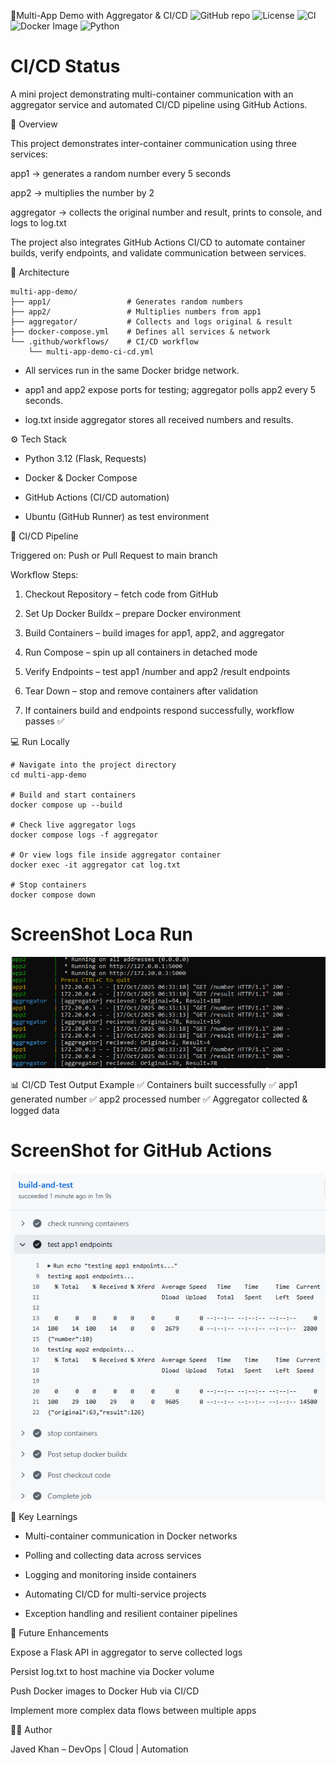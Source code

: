 🚀Multi-App Demo with Aggregator & CI/CD
![GitHub repo](https://img.shields.io/badge/GitHub-Repo-black?logo=github)
![License](https://img.shields.io/badge/License-MIT-green)
![CI](https://github.com/JavedKhanIO/automation-lab/actions/workflows/multi-app-demo-ci-cd.yml/badge.svg)
![Docker Image](https://img.shields.io/badge/Docker-Image-blue?logo=docker)
![Python](https://img.shields.io/badge/Python-3.12-blue?logo=python)

# CI/CD Status

A mini project demonstrating multi-container communication with an aggregator service and 
automated CI/CD pipeline using GitHub Actions.

🧩 Overview

This project demonstrates inter-container communication using three services:

app1 → generates a random number every 5 seconds

app2 → multiplies the number by 2

aggregator → collects the original number and result, prints to console, and logs to log.txt

The project also integrates GitHub Actions CI/CD to automate container builds, 
verify endpoints, and validate communication between services.

🧱 Architecture
```
multi-app-demo/
├── app1/                 # Generates random numbers
├── app2/                 # Multiplies numbers from app1
├── aggregator/           # Collects and logs original & result
├── docker-compose.yml    # Defines all services & network
└── .github/workflows/    # CI/CD workflow
    └── multi-app-demo-ci-cd.yml

```
- All services run in the same Docker bridge network.

- app1 and app2 expose ports for testing; aggregator polls app2 every 5 seconds.

- log.txt inside aggregator stores all received numbers and results.

⚙️ Tech Stack

- Python 3.12 (Flask, Requests)

- Docker & Docker Compose

- GitHub Actions (CI/CD automation)

- Ubuntu (GitHub Runner) as test environment

🔄 CI/CD Pipeline

Triggered on: Push or Pull Request to main branch

Workflow Steps:

1. Checkout Repository – fetch code from GitHub

2. Set Up Docker Buildx – prepare Docker environment

3. Build Containers – build images for app1, app2, and aggregator

4. Run Compose – spin up all containers in detached mode

5. Verify Endpoints – test app1 /number and app2 /result endpoints

6. Tear Down – stop and remove containers after validation

7. If containers build and endpoints respond successfully, workflow passes ✅

💻 Run Locally
```
# Navigate into the project directory
cd multi-app-demo

# Build and start containers
docker compose up --build

# Check live aggregator logs
docker compose logs -f aggregator

# Or view logs file inside aggregator container
docker exec -it aggregator cat log.txt

# Stop containers
docker compose down
```
# ScreenShot Loca Run


![Multi App Demo](./multi-app-demo.PNG)



📊 CI/CD Test Output Example
✅ Containers built successfully
✅ app1 generated number
✅ app2 processed number
✅ Aggregator collected & logged data

# ScreenShot for GitHub Actions

![Multi App Demo Action](./multi-app-demo-action.PNG)




🧠 Key Learnings

- Multi-container communication in Docker networks

- Polling and collecting data across services

- Logging and monitoring inside containers

- Automating CI/CD for multi-service projects

- Exception handling and resilient container pipelines

🧾 Future Enhancements

Expose a Flask API in aggregator to serve collected logs

Persist log.txt to host machine via Docker volume

Push Docker images to Docker Hub via CI/CD

Implement more complex data flows between multiple apps

🧑‍💻 Author

Javed Khan – DevOps | Cloud | Automation

